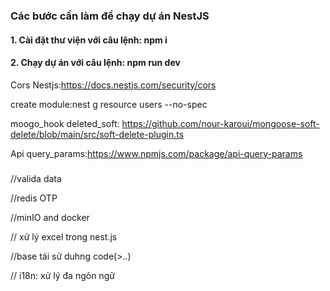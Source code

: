 ### Các bước cần làm để chạy dự án NestJS

#### 1. Cài đặt thư viện với câu lệnh: npm i

#### 2. Chạy dự án với câu lệnh: npm run dev

Cors Nestjs:https://docs.nestjs.com/security/cors

create module:nest g resource users --no-spec

moogo_hook deleted_soft: https://github.com/nour-karoui/mongoose-soft-delete/blob/main/src/soft-delete-plugin.ts

Api query_params:https://www.npmjs.com/package/api-query-params

#####

//valida data

//redis OTP

//minIO and docker

// xử lý excel trong nest.js

//base tái sử duhng code(>..)

// i18n: xử lý đa ngôn ngữ
